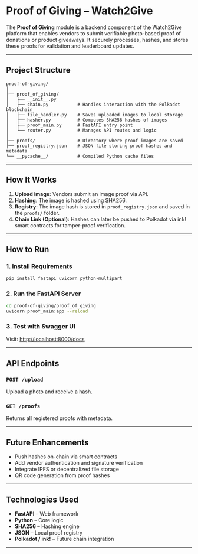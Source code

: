# Proof of Giving – Watch2Give

The **Proof of Giving** module is a backend component of the Watch2Give platform that enables vendors to submit verifiable photo-based proof of donations or product giveaways. It securely processes, hashes, and stores these proofs for validation and leaderboard updates.

---

## Project Structure

```
proof-of-giving/
│
├── proof_of_giving/
│   ├── __init__.py
│   ├── chain.py           # Handles interaction with the Polkadot blockchain
│   ├── file_handler.py    # Saves uploaded images to local storage
│   ├── hasher.py          # Computes SHA256 hashes of images
│   ├── proof_main.py      # FastAPI entry point
│   └── router.py          # Manages API routes and logic
│
├── proofs/                # Directory where proof images are saved
├── proof_registry.json    # JSON file storing proof hashes and metadata
└── __pycache__/           # Compiled Python cache files
```

---

## How It Works

1. **Upload Image**: Vendors submit an image proof via API.
2. **Hashing**: The image is hashed using SHA256.
3. **Registry**: The image hash is stored in `proof_registry.json` and saved in the `proofs/` folder.
4. **Chain Link (Optional)**: Hashes can later be pushed to Polkadot via ink! smart contracts for tamper-proof verification.

---

## How to Run

### 1. Install Requirements

```bash
pip install fastapi uvicorn python-multipart
```

### 2. Run the FastAPI Server

```bash
cd proof-of-giving/proof_of_giving
uvicorn proof_main:app --reload
```

### 3. Test with Swagger UI

Visit: [http://localhost:8000/docs](http://localhost:8000/docs)

---

## API Endpoints

### `POST /upload`
Upload a photo and receive a hash.

### `GET /proofs`
Returns all registered proofs with metadata.

---

## Future Enhancements

- Push hashes on-chain via smart contracts
- Add vendor authentication and signature verification
- Integrate IPFS or decentralized file storage
- QR code generation from proof hashes

---

## Technologies Used

- **FastAPI** – Web framework
- **Python** – Core logic
- **SHA256** – Hashing engine
- **JSON** – Local proof registry
- **Polkadot / ink!** – Future chain integration

---
